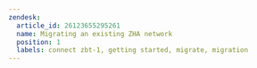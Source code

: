 ```yaml
---
zendesk:
  article_id: 26123655295261
  name: Migrating an existing ZHA network
  position: 1
  labels: connect zbt-1, getting started, migrate, migration
---
```


